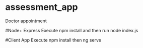 # assessment_app
Doctor appointment

#Node+ Express
Execute npm install 
and then run node index.js

#Client App
Execute npm install
then ng serve
